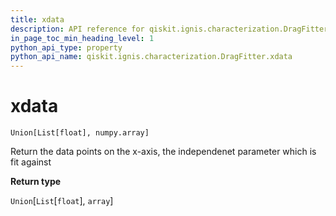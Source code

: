 ```yaml
---
title: xdata
description: API reference for qiskit.ignis.characterization.DragFitter.xdata
in_page_toc_min_heading_level: 1
python_api_type: property
python_api_name: qiskit.ignis.characterization.DragFitter.xdata
---
```


# xdata

<span id="qiskit.ignis.characterization.DragFitter.xdata" />

`Union[List[float], numpy.array]`

Return the data points on the x-axis, the independenet parameter which is fit against

**Return type**

`Union`\[`List`\[`float`], `array`]

